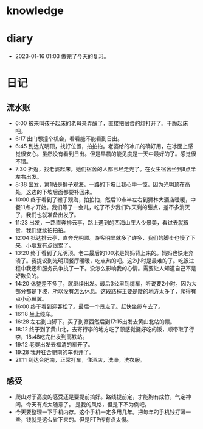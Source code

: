 # knowledge


# diary
- 2023-01-16 01:03 做完了今天的复习。

# 日记
## 流水账
- 6:00 被来叫孩子起床的老母亲弄醒了，直接把宿舍的灯打开了。干脆起床吧。
- 6:17 出门想撞个机会，看看能不能看到日出。
- 6:45 到达光明顶，找好位置，拍拍拍。老婆给的冰爪的确好用，在冰面上感觉很安心。虽然没有看到日出。但是早晨的能见度是一天中最好的了。感觉很不错。
- 7:30 折返，找老婆起床。她们宿舍的人都已经走光了。在女生宿舍坐到8点半左右出发。
- 8:38 出发，第1站是猴子观海，一路的下坡让我心中一惊，因为光明顶在高处，这边的下坡后面都要补回来。
- 10:00 终于看到了猴子观海，拍拍拍，然后10点半左右到狮林大酒店暖暖，中餐11点才开始。我们等了一会儿，吃了不少我们昨天剩的甜点，差不多消灭了，我们也就准备出发了。
- 11:23 出发，一路直奔排云亭，路上遇到的西海山庄人少景美，看过去就很贵，我们继续拍拍拍。
- 12:04 抵达排云亭，直奔光明顶。游客明显就多了许多，我们的脚步也慢了下来，小朋友有点很累了。
- 13:20 终于看到了光明顶。老二最后的100米是妈妈背上来的。妈妈也快走奔溃了。我提议到光明顶餐厅暖暖，吃点热的吧。这2小时是最难的了。吃饭过程中我还和服务员争执了一下。没怎么影响我的心情。需要让人知道自己不是好欺负的。
- 14:20 休整差不多了，就继续出发。最后3公里到缆车，听说要2小时。因为大部分都是下坡，所以没有怎么休息。这段路程主要是陡的地方太多了，爬得有点小心翼翼。
- 16:00 终于看到迎客松了。最后一个景点了。赶快坐缆车去了。
- 16:18 坐上缆车。
- 16:28 左右到山脚下。买了到寨西然后到17:15出发去黄山北站的票。
- 18:12 终于到了黄山北，去寄行李的地方吃了顿感觉挺好吃的饭，顺带取了行李，18:48吃完出发到高铁站。
- 19:12 老婆出发去福清的车开了。
- 19:28 我开往合肥南的车也开了。
- 21:11 到达合肥南，正常打车，住酒店，洗澡，洗衣服。
## 感受
- 爬山对于高度的感受还是要提前搞好。路线提前定，才能胸有成竹，气定神闲。今天有点太随意了。 是我的风格，但是下不为例吧。
- 今天要整理一下手机内存。这个手机一定多用几年。把每年的手机钱打薄一些，钱就是这么省下来的。但是FTP传有点太慢。